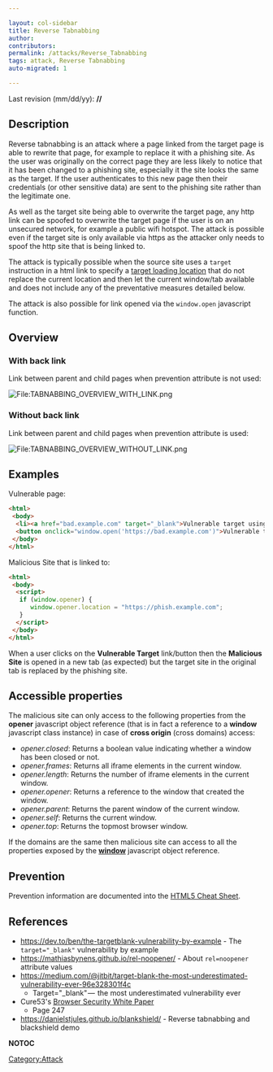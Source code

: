 ```yaml
---

layout: col-sidebar
title: Reverse Tabnabbing
author: 
contributors: 
permalink: /attacks/Reverse_Tabnabbing
tags: attack, Reverse Tabnabbing
auto-migrated: 1

---
```


Last revision (mm/dd/yy): **//**

## Description

Reverse tabnabbing is an attack where a page linked from the target page
is able to rewrite that page, for example to replace it with a phishing
site. As the user was originally on the correct page they are less
likely to notice that it has been changed to a phishing site, especially
it the site looks the same as the target. If the user authenticates to
this new page then their credentials (or other sensitive data) are sent
to the phishing site rather than the legitimate one.

As well as the target site being able to overwrite the target page, any
http link can be spoofed to overwrite the target page if the user is on
an unsecured network, for example a public wifi hotspot. The attack is
possible even if the target site is only available via https as the
attacker only needs to spoof the http site that is being linked to.

The attack is typically possible when the source site uses a `target`
instruction in a html link to specify a [target loading
location](https://www.w3schools.com/tags/att_a_target.asp) that do not
replace the current location and then let the current window/tab
available and does not include any of the preventative measures detailed
below.

The attack is also possible for link opened via the `window.open`
javascript function.

## Overview

### With back link

Link between parent and child pages when prevention attribute is not
used:

![<File:TABNABBING_OVERVIEW_WITH_LINK.png>](TABNABBING_OVERVIEW_WITH_LINK.png
"File:TABNABBING_OVERVIEW_WITH_LINK.png")

### Without back link

Link between parent and child pages when prevention attribute is used:

![<File:TABNABBING_OVERVIEW_WITHOUT_LINK.png>](TABNABBING_OVERVIEW_WITHOUT_LINK.png
"File:TABNABBING_OVERVIEW_WITHOUT_LINK.png")

## Examples

Vulnerable page:

``` html
<html>
 <body>
  <li><a href="bad.example.com" target="_blank">Vulnerable target using html link to open the new page</a></li>
  <button onclick="window.open('https://bad.example.com')">Vulnerable target using javascript to open the new page</button>
 </body>
</html>
```

Malicious Site that is linked to:

``` html
<html>
 <body>
  <script>
   if (window.opener) {
      window.opener.location = "https://phish.example.com";
   }
  </script>
 </body>
</html>
```

When a user clicks on the **Vulnerable Target** link/button then the
**Malicious Site** is opened in a new tab (as expected) but the target
site in the original tab is replaced by the phishing site.

## Accessible properties

The malicious site can only access to the following properties from the
**opener** javascript object reference (that is in fact a reference to a
**window** javascript class instance) in case of **cross origin** (cross
domains) access:

  - *opener.closed*: Returns a boolean value indicating whether a window
    has been closed or not.
  - *opener.frames*: Returns all iframe elements in the current window.
  - *opener.length*: Returns the number of iframe elements in the
    current window.
  - *opener.opener*: Returns a reference to the window that created the
    window.
  - *opener.parent*: Returns the parent window of the current window.
  - *opener.self*: Returns the current window.
  - *opener.top*: Returns the topmost browser window.

If the domains are the same then malicious site can access to all the
properties exposed by the
**[window](https://www.w3schools.com/jsref/obj_window.asp)** javascript
object reference.

## Prevention

Prevention information are documented into the [HTML5 Cheat
Sheet](HTML5_Security_Cheat_Sheet#Tabnabbing "wikilink").

## References

  - <https://dev.to/ben/the-targetblank-vulnerability-by-example> - The
    `target="_blank"` vulnerability by example
  - <https://mathiasbynens.github.io/rel-noopener/> - About
    `rel=noopener` attribute values
  - <https://medium.com/@jitbit/target-blank-the-most-underestimated-vulnerability-ever-96e328301f4c>
    - Target="_blank" —  the most underestimated vulnerability ever
  - Cure53's [Browser Security White
    Paper](https://github.com/cure53/browser-sec-whitepaper/raw/master/browser-security-whitepaper.pdf)
    - Page 247
  - <https://danielstjules.github.io/blankshield/> - Reverse tabnabbing
    and blackshield demo

__NOTOC__

[Category:Attack](Category:Attack "wikilink")
